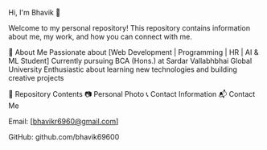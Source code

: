 Hi, I'm Bhavik 👋

Welcome to my personal repository!
This repository contains information about me, my work, and how you can connect with me.

📸 About Me
Passionate about [Web Development | Programming | HR | AI & ML Student]
Currently pursuing BCA (Hons.) at Sardar Vallabhbhai Global University
Enthusiastic about learning new technologies and building creative projects

📂 Repository Contents
  📷 Personal Photo
  📞 Contact Information
  📬 Contact Me

Email: [bhavikr6960@gmail.com]

GitHub: github.com/bhavik69600
